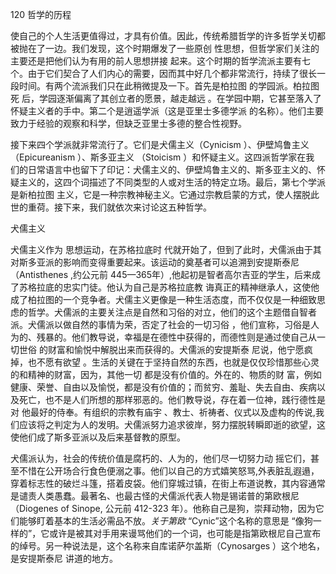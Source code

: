 120 哲学的历程

使自己的个人生活更值得过，才具有价值。因此，传统希腊哲学的许多哲学关切都被抛在了一边。我们发现，这个时期爆发了一些原创 性思想，但哲学家们关注的主要还是把他们认为有用的前人思想拼接 起来。这个时期的哲学流派主要有七个。由于它们契合了人们内心的需要，因而其中好几个都非常流行，持续了很长一段时间。有两个流派我们只在此稍微提及一下。首先是柏拉图 的学园派。柏拉图死 后，学园逐渐偏离了其创立者的愿景，越走越远 。在学园中期，它甚至落入了怀疑主义者的手中。第二个是逍遥学派（这是亚里士多德学派 的名称）。他们主要致力于经验的观察和科学，但缺乏亚里士多德的整合性视野。

接下来四个学派就非常流行了。它们是犬儒主义（Cynicism ）、伊壁鸠鲁主义（Epicureanism ）、斯多亚主义 （Stoicism ）和怀疑主义。这四派哲学家在我 们的日常语言中也留下了印记：犬儒主义的、伊壁鸠鲁主义的、斯多亚主义的、怀疑主义的，这四个词描述了不同类型的人或对生活的特定立场。最后，第七个学派是新柏拉图 主义，它是一种宗教神秘主义。它通过宗教启蒙的方式，使人摆脱此世的重荷。接下来，我们就依次来讨论这五种哲学。

犬儒主义

犬儒主义作为 思想运动，在苏格拉底时 代就开始了，但到了此时，犬儒派由于其对斯多亚派的影响而变得重要起来。该运动的奠基者可以追溯到安提斯泰尼 （Antisthenes ,约公元前 445—365年）,他起初是智者高尔吉亚的学生，后来成了苏格拉底的忠实门徒。他认为自己是苏格拉底教 诲真正的精神继承人，这使他成了柏拉图的一个竞争者。犬儒主义更像是一种生活态度，而不仅仅是一种细致思虑的哲学。犬儒派的主要关注点是自然和习俗的对立，他们的这个主题借自智者派。犬儒派以做自然的事情为荣，否定了社会的一切习俗 ，他们宣称，习俗是人为的、残暴的。他们教导说，幸福是在德性中获得的，而德性则是通过使自己从一切世俗 的财富和愉悦中解脱出来而获得的。犬儒派的安提斯泰 尼说，他宁愿疯掉，也不愿有欲望 。生活的关键在于坚持自然的东西，也就是仅仅珍惜那些心灵的和精神的财富，因为，其他一切 都是没有价值的。外在的、物质的财 富，例如健康、荣誉、自由以及愉悦，都是没有价值的；而贫穷、羞耻、失去自由、疾病以及死亡，也不是人们所想的那样邪恶的。他们教导说，存在着一位神，践行德性是对 他最好的侍奉。有组织的宗教有庙宇 、教士、祈祷者、仪式以及虚构的传说,我们应该将之判定为人的发明。犬儒派努力追求彼岸，努力摆脱转瞬即逝的欲望，这使他们成了斯多亚派以及后来基督教的原型。

犬儒派认为，社会的传统价值是腐朽的、人为的，他们尽一切努力动 摇它们，甚至不惜在公开场合行食色便溺之事。他们以自己的方式嬉笑怒骂,外表脏乱遐遢，穿着标志性的破烂斗篷，搭着皮袋。他们穿城过镇，在街上布道说教，其内容通常是谴责人类愚蠢。最著名、也最古怪的犬儒派代表人物是锡诺普的第欧根尼 （Diogenes  of Sinope, 公元前 412-323 年）。他称自己是狗，崇拜动物，因为它们能够盯着基本的生活必需品不放。*关于第欧* “Cynic”这个名称的意思是 “像狗一样的”，它或许是被其对手用来谩骂他们的一个词，也可能是指第欧根尼自己宣布的绰号。另一种说法是，这个名称来自库诺萨尔盖斯（Cynosarges  ）这个地名，是安提斯泰尼 讲道的地方。

